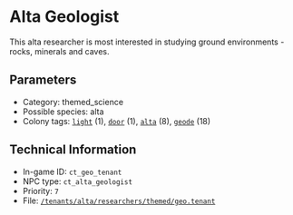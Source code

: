 # Alta Geologist

This alta researcher is most interested in studying ground environments - rocks, minerals and caves.

## Parameters

- Category: themed_science
- Possible species: alta
- Colony tags: [`light`](https://ceterai.github.io/MyEnternia/Wiki/Tags/Light) (1), [`door`](https://ceterai.github.io/MyEnternia/Wiki/Tags/Door) (1), [`alta`](https://ceterai.github.io/MyEnternia/Wiki/Tags/Alta) (8), [`geode`](https://ceterai.github.io/MyEnternia/Wiki/Tags/Geode) (18)

## Technical Information

- In-game ID: `ct_geo_tenant`
- NPC type: `ct_alta_geologist`
- Priority: `7`
- File: [`/tenants/alta/researchers/themed/geo.tenant`](https://github.com/Ceterai/Enternia/blob/main/tenants/alta/researchers/themed/geo.tenant)
